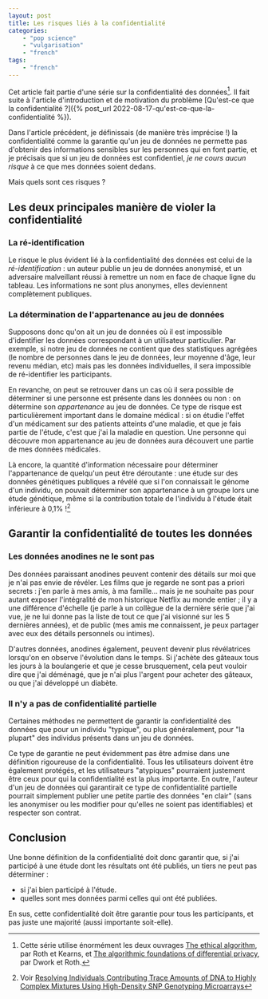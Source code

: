 ```yaml
---
layout: post
title: Les risques liés à la confidentialité
categories:
    - "pop science"
    - "vulgarisation"
    - "french"
tags: 
    - "french"
---
```


Cet article fait partie d'une série sur la confidentialité des données[^1]. Il fait suite à l'article d'introduction et de motivation du problème [Qu'est-ce que la confidentialité ?]({% post_url 2022-08-17-qu'est-ce-que-la-confidentialité %}). 

Dans l'article précédent, je définissais (de manière très imprécise !) la confidentialité comme la garantie qu'un jeu de données ne permette pas d'obtenir des informations sensibles sur les personnes qui en font partie, et je précisais que si un jeu de données est confidentiel, _je ne cours aucun risque_ à ce que mes données soient dedans.

Mais quels sont ces risques ?

<!--more-->

## Les deux principales manière de violer la confidentialité

### La ré-identification

Le risque le plus évident lié à la confidentialité des données est celui de la _ré-identification_ : un auteur publie un jeu de données anonymisé, et un adversaire malveillant réussi à remettre un nom en face de chaque ligne du tableau. Les informations ne sont plus anonymes, elles deviennent complètement publiques.

### La détermination de l'appartenance au jeu de données

Supposons donc qu'on ait un jeu de données où il est impossible d'identifier les données correspondant à un utilisateur particulier. Par exemple, si notre jeu de données ne contient que des statistiques agrégées (le nombre de personnes dans le jeu de données, leur moyenne d'âge, leur revenu médian, etc) mais pas les données individuelles, il sera impossible de ré-identifier les participants.

En revanche, on peut se retrouver dans un cas où il sera possible de déterminer si une personne est présente dans les données ou non : on détermine son _appartenance_ au jeu de données. Ce type de risque est particulièrement important dans le domaine médical : si on étudie l'effet d'un médicament sur des patients atteints d'une maladie, et que je fais partie de l'étude, c'est que j'ai la maladie en question. Une personne qui découvre mon appartenance au jeu de données aura découvert une partie de mes données médicales.

Là encore, la quantité d'information nécessaire pour déterminer l'appartenance de quelqu'un peut être déroutante : une étude sur des données génétiques publiques a révélé que si l'on connaissait le génome d'un individu, on pouvait déterminer son appartenance à un groupe lors une étude génétique, même si la contribution totale de l'individu à l'étude était inférieure à 0,1% ![^2]


## Garantir la confidentialité de toutes les données

### Les données anodines ne le sont pas

Des données paraissant anodines peuvent contenir des détails sur moi que je n'ai pas envie de révéler. Les films que je regarde ne sont pas a priori secrets : j'en parle à mes amis, à ma famille... mais je ne souhaite pas pour autant exposer l'intégralité de mon historique Netflix au monde entier ; il y a une différence d'échelle (je parle à un collègue de la dernière série que j'ai vue, je ne lui donne pas la liste de tout ce que j'ai visionné sur les 5 dernières années), et de public (mes amis me connaissent, je peux partager avec eux des détails personnels ou intimes). 

D'autres données, anodines également, peuvent devenir plus révélatrices lorsqu'on en observe l'évolution dans le temps. Si j'achète des gâteaux tous les jours à la boulangerie et que je cesse brusquement, cela peut vouloir dire que j'ai déménagé, que je n'ai plus l'argent pour acheter des gâteaux, ou que j'ai développé un diabète.

### Il n'y a pas de confidentialité partielle

Certaines méthodes ne permettent de garantir la confidentialité des données que pour un individu "typique", ou plus généralement, pour "la plupart" des individus présents dans un jeu de données. 

Ce type de garantie ne peut évidemment pas être admise dans une définition rigoureuse de la confidentialité. Tous les utilisateurs doivent être également protégés, et les utilisateurs "atypiques" pourraient justement être ceux pour qui la confidentialité est la plus importante. En outre, l'auteur d'un jeu de données qui garantirait ce type de confidentialité partielle pourrait simplement publier une petite partie des données "en clair" (sans les anonymiser ou les modifier pour qu'elles ne soient pas identifiables) et respecter son contrat.


## Conclusion

Une bonne définition de la confidentialité doit donc garantir que, si j'ai participé à une étude dont les résultats ont été publiés, un tiers ne peut pas déterminer :
 - si j'ai bien participé à l'étude.
 - quelles sont mes données parmi celles qui ont été publiées.

En sus, cette confidentialité doit être garantie pour tous les participants, et pas juste une majorité (aussi importante soit-elle).




[^1]: Cette série utilise énormément les deux ouvrages [The ethical algorithm](https://global.oup.com/academic/product/the-ethical-algorithm-9780190948207?cc=us&lang=en&), par Roth et Kearns, et [The algorithmic foundations of differential privacy](https://www.cis.upenn.edu/~aaroth/Papers/privacybook.pdf), par Dwork et Roth.
[^2]: Voir [Resolving Individuals Contributing Trace Amounts of DNA to Highly Complex Mixtures Using High-Density SNP Genotyping Microarrays](https://journals.plos.org/plosgenetics/article?id=10.1371/journal.pgen.1000167)
